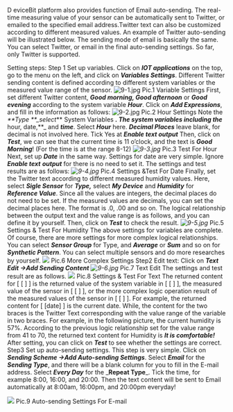 D
eviceBit platform also provides function of Email auto-sending. The real-time measuring value of your sensor can be automatically sent to Twitter, or emailed to the specified email address.Twitter text can also be customized according to different measured values. An example of Twitter auto-sending will be illustrated below. The sending mode of email is basically the same. You can select Twitter, or email in the final auto-sending settings. So far, only Twitter is supported.

Setting steps:
Step 1 Set up variables. Click on _**IOT applications**_ on the top, go to the menu on the left, and click on _**Variables Settings**_. Different Twitter sending content is defined according to different system variables or the measured value range of the sensor.
![9-1.jpg](https://upload-images.jianshu.io/upload_images/5875248-11594d39f53bd4c4.jpg?imageMogr2/auto-orient/strip|imageView2/2/w/1240)
Pic.1 Variable Settings
First, set different Twitter content, _**Good morning, Good afternoon**_ or _**Good evening**_ according to the system variable _**Hour**_. Click on _**Add Expressions**_, and fill in the information as follows:
![9-2.jpg](https://upload-images.jianshu.io/upload_images/5875248-e180101aab7b5e5f.jpg?imageMogr2/auto-orient/strip|imageView2/2/w/1240)
Pic.2 Hour Settings
Note the _**Type **\_select_** System Variables **_. The system variables including the_** hour, date,**_ and _**time**_. Select _**Hour**_ here. _**Decimal Places**_ leave blank, for decimal is not involved here. Tick Yes at _**Enable text output**_ Then, click on _**Test**_, we can see that the current time is 11 o’clock, and the text is _**Good Morning**_! \(For the time is at the range 8-12\)
_![9-3.jpg](https://upload-images.jianshu.io/upload_images/5875248-036b1837b59972eb.jpg?imageMogr2/auto-orient/strip|imageView2/2/w/1240)_
Pic.3 Test For Hour
Next, set up _**Date**_ in the same way. Settings for date are very simple. Ignore _**Enable text**_ _**output**_ for there is no need to set it. The settings and test results are as follows:
_![9-4.jpg](https://upload-images.jianshu.io/upload_images/5875248-030d678157cff26d.jpg?imageMogr2/auto-orient/strip|imageView2/2/w/1240)_
Pic.4 Settings &Test For Date
Finally, set the Twitter text according to different measured humidity values. Here, select _**Sigle Sensor**_ for _**Type,**_ select _**My Device**_ and _**Humidity**_ for _**Reference Value**_. Since all the values are integers, the decimal places do not need to be set. If the measured values are decimals, you can set the decimal places here. The format is .0, .00 and so on. The logical relationship between the output text and the value range is as follows, and you can define it by yourself. Then, click on _**Test**_ to check the result.
_![9-5.jpg](https://upload-images.jianshu.io/upload_images/5875248-9eacfcab5ba9a4d3.jpg?imageMogr2/auto-orient/strip|imageView2/2/w/1240)_
Pic.5 Settings & Test For Humidity
The above settings for variables are complete. Of course, there are more settings for more complex logical relationships. You can select _**Sensor Group**_ for Type, and _**Average**_ or _**Sum**_ and so on for _**Synthetic Pattern**_. You can select multiple sensors and do more researches by yourself.
_![](http://upload-images.jianshu.io/upload_images/5875248-613c109cc69fa982.jpg?imageMogr2/auto-orient/strip|imageView2/2/w/1240)_
Pic.6 More Complex Settings
Step2 Edit text: Click on _**Text Edit -&gt;Add Sending Content**_
_![9-6.jpg](https://upload-images.jianshu.io/upload_images/5875248-8350459054de1ba0.jpg?imageMogr2/auto-orient/strip|imageView2/2/w/1240)_
Pic.7 Text Edit
The settings and test result are as follows.
_![](http://upload-images.jianshu.io/upload_images/5875248-0e79e95388fdd14c.jpg?imageMogr2/auto-orient/strip|imageView2/2/w/1240)_
Pic.8 Settings & Test For Text
The returned content for \[ \[ \] \] is the returned value of the system variable in \[ \[ \] \], the measured value of the sensor in \[ \[ \] \], or the more complex logic operation result of the measured values of the sensor in \[ \[ \] \]. For example, the returned content for \[ \[date\] \] is the current date. While, the content for the two braces is the Twitter Text corresponding with the value range of the variable in two braces. For example, in the following picture, the current humidity is 57%. According to the previous logic relationship set for the value range from 41 to 70, the returned text content for Humidity is _**It is comfortable!**_ After setting, you can click on _**Test**_ to see whether the settings are correct.  
Step3 Set up auto-sending settings. This step is very simple. Click on _**Sending Scheme -&gt;Add Auto-sending Settings**_. Select _**Email**_ for the _**Sending Type**_, and there will be a blank column for you to fill in the E-mail address. Select _**Every Day**_ for the _**Repeat Type**\_. Tick the time, for example 8:00, 16:00, and 20:00. Then the text content will be sent to Email automatically at 8:00am, 16:00pm, and 20:00pm everyday!

![](http://upload-images.jianshu.io/upload_images/5875248-d22e4c31c3a598ee.jpg?imageMogr2/auto-orient/strip|imageView2/2/w/1240)
Pic.9 Auto-sending Settings For E-mail
